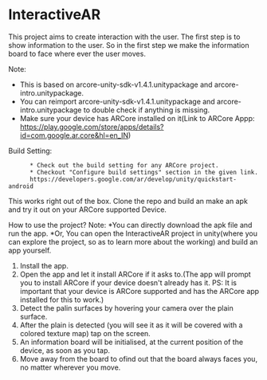 # InteractiveAR

This project aims to create interaction with the user.
The first step is to show information to the user. So in the first step we make the information board to face where ever the user moves.

Note:

  * This is based on arcore-unity-sdk-v1.4.1.unitypackage and arcore-intro.unitypackage.
  * You can reimport arcore-unity-sdk-v1.4.1.unitypackage and arcore-intro.unitypackage to double check if anything is missing.
  * Make sure your device has ARCore installed on it(Link to ARCore Appp: https://play.google.com/store/apps/details?id=com.google.ar.core&hl=en_IN)


Build Setting:

          * Check out the build setting for any ARCore project.
          * Checkout "Configure build settings" section in the given link.
          https://developers.google.com/ar/develop/unity/quickstart-android
This works right out of the box. Clone the repo and build an make an apk and try it out on your ARCore supported Device.

How to use the project?
 Note: 
 *You can directly download the apk file and run the app.
 *Or, You can open the InteractiveAR project in unity(where you can explore the project, so as to learn more about the working) and build an app yourself.
 
1) Install the app.
2) Open the app and let it install ARCore if it asks to.(The app will prompt you to install ARCore if your device doesn't already has it. PS: It is important that your device is ARCore supported and has the ARCore app installed for this to work.)
3) Detect the palin surfaces by hovering your camera over the plain surface.
4) After the plain is detected (you will see it as it will be covered with a colored texture map) tap on the screen.
5) An information board will be initialised, at the current position of the device, as soon as you tap.
6) Move away from the board to ofind out that the board always faces you, no matter wherever you move.

